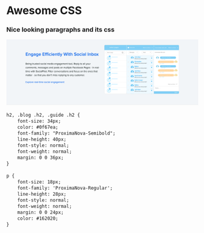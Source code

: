 # Awesome CSS

### Nice looking paragraphs and its css

![Nice looking paragraphs and its CSS](img/nice-para-nice-block.png)

```
h2, .blog .h2, .guide .h2 {
    font-size: 34px;
    color: #0f67ea;
    font-family: "ProximaNova-Semibold";
    line-height: 40px;
    font-style: normal;
    font-weight: normal;
    margin: 0 0 36px;
}

p {
    font-size: 18px;
    font-family: 'ProximaNova-Regular';
    line-height: 28px;
    font-style: normal;
    font-weight: normal;
    margin: 0 0 24px;
    color: #162020;
}
```